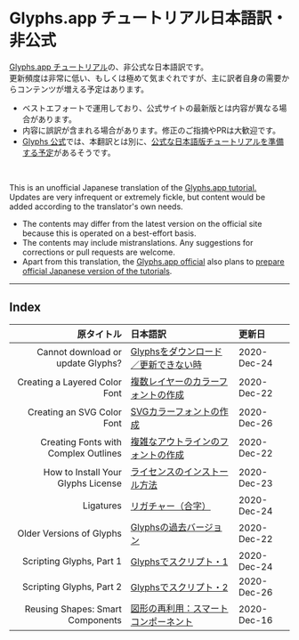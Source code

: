 # Glyphs.app チュートリアル日本語訳・非公式

[Glyphs.app チュートリアル](https://glyphsapp.com/learn)の、非公式な日本語訳です。  
更新頻度は非常に低い、もしくは極めて気まぐれですが、主に訳者自身の需要からコンテンツが増える予定はあります。

* ベストエフォートで運用しており、公式サイトの最新版とは内容が異なる場合があります。
* 内容に誤訳が含まれる場合があります。修正のご指摘やPRは大歓迎です。
* [Glyphs 公式](https://glyphsapp.com)では、本翻訳とは別に、[公式な日本語版チュートリアルを準備する予定](https://forum.glyphsapp.com/t/permission-to-publish-some-japanese-translations-of-the-tutorials/16439/5)があるそうです。

<br />

This is an unofficial Japanese translation of the [Glyphs.app tutorial.](https://glyphsapp.com/learn)  
Updates are very infrequent or extremely fickle, but content would be added according to the translator's own needs.

* The contents may differ from the latest version on the official site because this is operated on a best-effort basis.
* The contents may include mistranslations. Any suggestions for corrections or pull requests are welcome.
* Apart from this translation, the [Glyphs.app official](https://glyphsapp.com) also plans to [prepare official Japanese version of the tutorials](https://forum.glyphsapp.com/t/permission-to-publish-some-japanese-translations-of-the-tutorials/16439/5).

******

## Index

|                           原タイトル | 日本語訳                                                                           | 更新日      |
|-------------------------------------:|:-----------------------------------------------------------------------------------|:------------|
|    Cannot download or update Glyphs? | [Glyphsをダウンロード／更新できない時](/MDs/cannot-download-or-update-glyphs.md)   | 2020-Dec-24 |
|        Creating a Layered Color Font | [複数レイヤーのカラーフォントの作成](/MDs/creating-a-layered-color-font.md)        | 2020-Dec-22 |
|           Creating an SVG Color Font | [SVGカラーフォントの作成](/MDs/creating-an-svg-color-font.md)                      | 2020-Dec-26 |
| Creating Fonts with Complex Outlines | [複雑なアウトラインのフォントの作成](/MDs/creating-fonts-with-complex-outlines.md) | 2020-Dec-22 |
|   How to Install Your Glyphs License | [ライセンスのインストール方法](/MDs/how-to-install-your-glyphs-license.md)         | 2020-Dec-23 |
|                            Ligatures | [リガチャー（合字）](/MDs/ligatures.md)                                            | 2020-Dec-24 |
|             Older Versions of Glyphs | [Glyphsの過去バージョン](/MDs/older-versions-of-glyphs.md)                         | 2020-Dec-22 |
|             Scripting Glyphs, Part 1 | [Glyphsでスクリプト・1](/MDs/scripting-glyphs-part-1.md)                           | 2020-Dec-24 |
|             Scripting Glyphs, Part 2 | [Glyphsでスクリプト・2](/MDs/scripting-glyphs-part-2.md)                           | 2020-Dec-26 |
|     Reusing Shapes: Smart Components | [図形の再利用：スマートコンポーネント](/MDs/smart-components.md)                   | 2020-Dec-16 |
